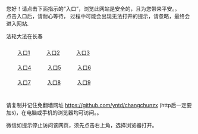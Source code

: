 您好！请点击下面指示的“入口”，浏览此网站是安全的，且为您带来平安。。 <br/>
点击入口后，请耐心等待， 过程中可能会出现无法打开的提示，请忽略，最终会进入网站. </br>

法轮大法在长春<br/>
<div style="padding:10px"><a style="margin:20px" target="_blank" href="https://dd6o50fijprob.cloudfront.net/2Qpsp?bphoku" id="ccLink1" rel="nofollow">入口1</a> <a target="_blank" style="margin:20px" href="https://d3j3gucvq58o91.cloudfront.net/2Qpsp?pnmth" id="ccLink2" rel="nofollow">入口2</a> <a style="margin:20px" target="_blank" href="https://d1bsaxo8y3gdcq.cloudfront.net/2Qpsp?qncbklrl" id="ccLink3" rel="nofollow">入口3</a></div>

<div style="padding:10px" ><a style="margin:20px" target="_blank" href="https://dd6o50fijprob.cloudfront.net/2Qpsp?bphoku" id="ccLink4" rel="nofollow">入口4</a> <a style="margin:20px" href="https://d3j3gucvq58o91.cloudfront.net/2Qpsp?pnmth" target="_blank" id="ccLink5" rel="nofollow">入口5</a> <a style="margin:20px" href="https://d1bsaxo8y3gdcq.cloudfront.net/2Qpsp?qncbklrl" target="_blank" id="ccLink6" rel="nofollow">入口6</a></div>

<div style="padding:10px"><a style="margin:20px" target="_blank" href="https://dd6o50fijprob.cloudfront.net/2Qpsp?bphoku" id="ccLink7" rel="nofollow">入口7</a> <a style="margin:20px" href="https://d3j3gucvq58o91.cloudfront.net/2Qpsp?pnmth" target="_blank" id="ccLink8" rel="nofollow">入口8</a> <a style="margin:20px" target="_blank" href="https://d1bsaxo8y3gdcq.cloudfront.net/2Qpsp?qncbklrl" id="ccLink9" rel="nofollow">入口9</a></div>

<br/>



请复制并记住免翻墙网址 https://github.com/yntd/changchunzx (http后一定要加s)，在电脑或手机的浏览器均可访问。。<br/>

微信如提示停止访问该网页，须先点击右上角，选择浏览器打开。
